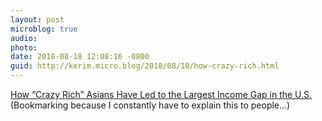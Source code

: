 ```yaml
---
layout: post
microblog: true
audio: 
photo: 
date: 2018-08-18 12:08:16 -0800
guid: http://kerim.micro.blog/2018/08/18/how-crazy-rich.html
---
```

[How “Crazy Rich” Asians Have Led to the Largest Income Gap in the U.S.](https://www.nytimes.com/interactive/2018/08/17/us/asian-income-inequality.html) (Bookmarking because I constantly have to explain this to people…)
